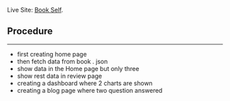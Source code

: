 
Live Site: [Book Self](https://bookselfwithreact.netlify.app/).

## Procedure
***
*  first creating home page  
*  then fetch data from book . json
*  show data in the  Home page but only three
*  show rest data in review page
*  creating a dashboard where 2 charts are shown
*  creating a blog page where two question answered